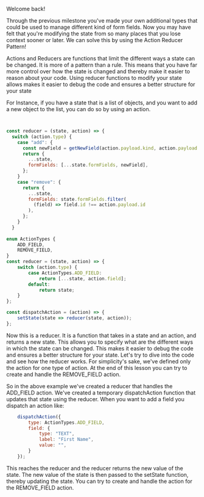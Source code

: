 Welcome back!

Through the previous milestone you've made your own additional types that could be used to manage different kind of form fields. Now you may have felt that you're modifying the state from so many places that you lose context sooner or later. We can solve this by using the Action Reducer Pattern!

Actions and Reducers are functions that limit the different ways a state can be changed. It is more of a pattern than a rule. This means that you have far more control over how the state is changed and thereby make it easier to reason about your code. Using reducer functions to modify your state allows makes it easier to debug the code and ensures a better structure for your state

For Instance, if you have a state that is a list of objects, and you want to add a new object to the list, you can do so by using an action.

```js


const reducer = (state, action) => {
  switch (action.type) {
    case "add": {
      const newField = getNewField(action.payload.kind, action.payload.label);
      return {
        ...state,
        formFields: [...state.formFields, newField],
      };
    }
    case "remove": {
      return {
        ...state,
        formFields: state.formFields.filter(
          (field) => field.id !== action.payload.id
        ),
      };
    }
  }
  
enum ActionTypes {
    ADD_FIELD,
    REMOVE_FIELD,   
}
const reducer = (state, action) => {
    switch (action.type) {
        case ActionTypes.ADD_FIELD:
            return [...state, action.field];
        default:
            return state;
    }
};

const dispatchAction = (action) => {
    setState(state => reducer(state, action));
};
```

Now this is a reducer. It is a function that takes in a state and an action, and returns a new state. This allows you to specify what are the different ways in which the state can be changed. This makes it easier to debug the code and ensures a better structure for your state. Let's try to dive into the code and see how the reducer works. For simplicity's sake, we've defined only the action for one type of action. At the end of this lesson you can try to create and handle the REMOVE_FIELD action.

So in the above example we've created a reducer that handles the ADD_FIELD action. We've created a temporary dispatchAction function that updates that state using the reducer. When you want to add a field you dispatch an action like:

```js
    dispatchAction({
        type: ActionTypes.ADD_FIELD,
        field: {
            type: "TEXT",
            label: "First Name",
            value: "",
        }
    });
```

This reaches the reducer and the reducer returns the new value of the state. The new value of the state is then passed to the setState function, thereby updating the state. You can try to create and handle the action for the REMOVE_FIELD action.
